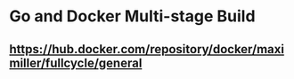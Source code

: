 # Go and Docker Multi-stage Build

## https://hub.docker.com/repository/docker/maximiller/fullcycle/general